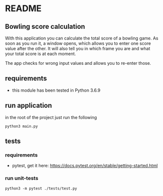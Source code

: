 # README
## Bowling score calculation
With this application you can calculate the total score of a bowling game. As
soon as you run it, a window opens, which allows you to enter one score value
after the other. It will also tell you in which frame you are and what your
total score is at each moment.

The app checks for wrong input values and allows you to re-enter those.

## requirements
* this module has been tested in Python 3.6.9

## run application
in the root of the project just run the following

`python3 main.py`

## tests
### requirements
* pytest, get it here: https://docs.pytest.org/en/stable/getting-started.html

### run unit-tests
`python3 -m pytest ./tests/test.py`

